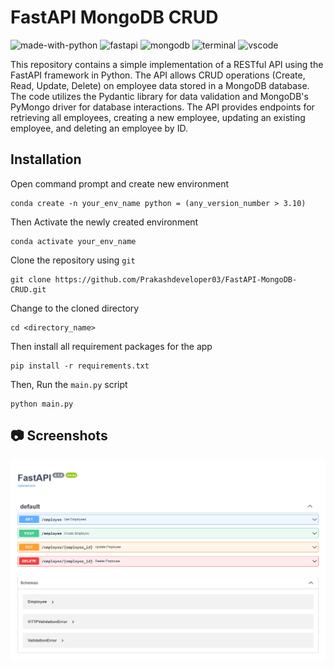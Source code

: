# FastAPI MongoDB CRUD
![made-with-python](https://img.shields.io/badge/Made%20with-Python-0078D4.svg)
![fastapi](https://img.shields.io/badge/Fastapi-109989?logo=FASTAPI&logoColor=white)
![mongodb](https://img.shields.io/badge/MongoDB-4EA94B?logo=mongodb&logoColor=white)
![terminal](https://img.shields.io/badge/Windows%20Terminal-4D4D4D?logo=windows%20terminal&logoColor=white)
![vscode](https://img.shields.io/badge/Visual_Studio_Code-0078D4?logo=visual%20studio%20code&logoColor=white)

This repository contains a simple implementation of a RESTful API using the FastAPI framework in Python. The API allows CRUD operations (Create, Read, Update, Delete) on employee data stored in a MongoDB database. The code utilizes the Pydantic library for data validation and MongoDB's PyMongo driver for database interactions. The API provides endpoints for retrieving all employees, creating a new employee, updating an existing employee, and deleting an employee by ID.

## Installation
Open command prompt and create new environment
```
conda create -n your_env_name python = (any_version_number > 3.10)
```
Then Activate the newly created environment
```
conda activate your_env_name
```
Clone the repository using `git`
```
git clone https://github.com/Prakashdeveloper03/FastAPI-MongoDB-CRUD.git
```
Change to the cloned directory
```
cd <directory_name>
```
Then install all requirement packages for the app
```
pip install -r requirements.txt
```
Then, Run the `main.py` script
```
python main.py
```
## 📷 Screenshots
![swagger_image](markdown/interface.png)
